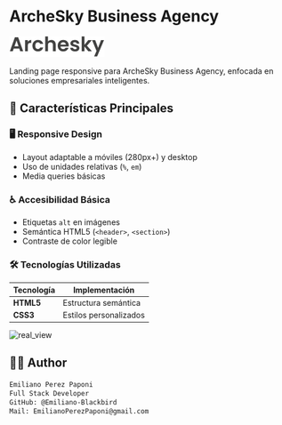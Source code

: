 # ArcheSky Business Agency

![ArcheSky Logo](img/logo_archesky.png)

Landing page responsive para ArcheSky Business Agency, enfocada en soluciones empresariales inteligentes.

## 🌟 Características Principales

### 🖥️ Responsive Design
- Layout adaptable a móviles (280px+) y desktop
- Uso de unidades relativas (`%`, `em`)
- Media queries básicas

### ♿ Accesibilidad Básica
- Etiquetas `alt` en imágenes
- Semántica HTML5 (`<header>`, `<section>`)
- Contraste de color legible

### 🛠 Tecnologías Utilizadas
| Tecnología | Implementación |
|------------|----------------|
| **HTML5**  | Estructura semántica |
| **CSS3**   | Estilos personalizados |

![real_view](https://github.com/user-attachments/assets/505e65e1-e506-41d6-bd9c-baf9774588d6)

## 👨‍💻 Author

    Emiliano Perez Paponi
    Full Stack Developer
    GitHub: @Emiliano-Blackbird
    Mail: EmilianoPerezPaponi@gmail.com
